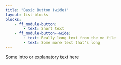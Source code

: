 ```yaml
---
title: "Basic Button (wide)"
layout: list-blocks
blocks: 
    - ff_module-button:
        - text: Short text 
    - ff_module-button--wide:
        - text: Really long text from the md file
        - text: Some more text that's long
---
```

Some intro or explanatory text here
